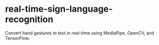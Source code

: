 # real-time-sign-language-recognition
Convert hand gestures to text in real-time using MediaPipe, OpenCV, and TensorFlow.
